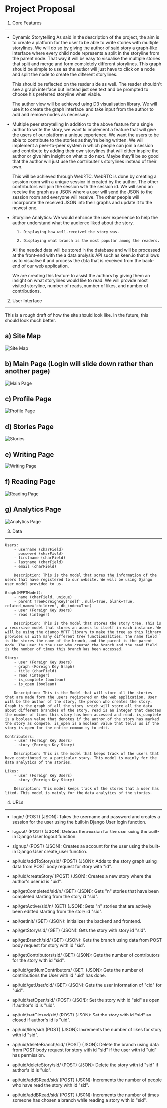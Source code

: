 Project Proposal
=================

1. Core Features
--------------------------
- Dynamic Storytelling
	As said in the description of the project, the aim is to create a platform for the user to be able to write stories with multiple storylines. We will do so by giving the author of said story a graph-like interface where every child node represents a split in the storyline from the parent node. That way it will be easy to visualise the multiple stories that split and merge and form completely different storylines. This graph should be simple to use as the author will just have to click on a node and split the node to create the different storylines. 

	This should be reflected on the reader side as well. The reader shouldn't see a graph interface but instead just see text and be prompted to choose his preferred storyline when viable.

	The author view will be achieved using D3 visualisation library. We will use it to create the graph interface, and take input from the author to add and remove nodes as necessary.

- Multiple peer storytelling
	In addition to the above feature for a single author to write the story, we want to implement a feature that will give the users of our platform a unique experience. We want the users to be able to contribute to the stories as they're being written. We will implement a peer-to-peer system in which people can join a session and contribute by adding their own storylines that will either inspire the author or give him insight on what to do next. Maybe they'll be so good that the author will just use the contributer's storylines instead of their own.

	This will be achieved through WebRTC. WebRTC is done by creating a session room with a unique session id created by the author. The other contributors will join the session with the session id. We will send an receive the graph as a JSON where a user will send the JSON to the session room and everyone will receive. The other people will incorporate the received JSON into their graphs and update it to the newest one.

- Storyline Analytics:
	We would enhance the user experience to help the author understand what the audience liked about the story.

		1. Displaying how well-received the story was.

		2. Displaying what branch is the most popular among the readers.

	All the needed data will be stored in the database and will be processed at the front-end with the a data analysis API such as keen.io that allows us to visualise it and process the data that is received from the back-end of our web application.    

    We are creating this feature to assist the authors by giving them an insight on what storylines would like to read. We will provide most visited storyline, number of reads, number of likes, and number of contributions. 
2. User Interface
--------------------------

This is a rough draft of how the site should look like. In the future, this should look much better.

a) Site Map
-------------
![Site Map](/proposal/Site_map.png?raw=true "Site Map")

b) Main Page (Login will slide down rather than another page)
------------
![Main Page](/proposal/Main_page.png?raw=true "Main Page (Login will slide down rather than another page")

c) Profile Page
---------------
![Profile Page](/proposal/Profile_page.png?raw=true "Profile Page")

d) Stories Page
----------------
![Stories](/proposal/Stories.png?raw=true "Stories Page")

e) Writing Page
----------------
![Writing Page](/proposal/Writing_page.png?raw=true "Writing Page")

f) Reading Page
---------------
![Reading Page](/proposal/Reading_page.png?raw=true "Reading Page")

g) Analytics Page
-----------------
![Analytics Page](/proposal/Analytics_page.png?raw=true "Analytics Page")


3. Data
--------------------------

	Users:
		- username (charField)
		- password (charField)
		- firstname (charField)
		- lastname (charField)
		- email (charField)

		Description: This is the model that sores the information of the users that have registered to our website. We will be using Django user model provided to us. 

	Graph(MPPTModel):
		- name (charField, unique)
		- parent TreeForeignKey('self', null=True, blank=True, related_name='children', db_index=True)
		- user (Foreign Key Users)
		- read (integer)

		Description: This is the model that stores the story tree. This is a recursive model that stores an access to itself in each instance. We will be using the django MPTT library to make the tree as this library provides us with many different tree functionalities. the name field is the stores the name of the branch, and the parent is the parent node. The user is the user who created the branch and the read field is the number of times this branch has been accessed. 

	Story: 
		- user (Foreign Key Users)
		- graph (Foreign Key Graph)
		- title (charField)
		- read (integer)
		- is_complete (boolean)
		- is_open (boolean)

		Description: This is the Model that will store all the stories that are made form the users registered on the web application. User will be the author of the story, the person who creates the story. Graph is the graph of all the story, which will store all the data about different branches of the story. read is an integer that denotes the number of times this story has been accessed and read. is_complete is a boolean value that denotes if the author of the story has marked the story as compete. is_open is a boolean value that tells us if the story is open for the entire community to edit. 

	Contributers:
		- user (Foreign Key Users)
		- story (Foreign Key Story)

		Description: This is the model that keeps track of the users that have contributed to a particular story. This model is mainly for the data analytics of the stories. 

	Likes: 
		- user (Foreign Key Users)
		- story (Foreign Key Story)

		Description: This model keeps track of the stores that a user has liked. This model is mainly for the data analytics of the stories.

4. URLs
--------------------------

- login/ (POST) (JSON): Takes the username and password and creates a session for the user using the built-in Django User login function. 

- logout/ (POST) (JSON): Deletes the session for the user using the built-in Django User logout function.

- signup/ (POST) (JSON): Creates an account for the user using the built-in Django User create_user function.

- api/uid/addToStory/sid/ (POST) (JSON): Adds to the story graph using data from POST body request for story with "id". 

- api/uid/createStory/ (POST) (JSON): Creates a new story where the author's user id is "uid".

- api/getCompleted/sid/n/ (GET) (JSON): Gets "n" stories that have been completed starting from the story id "sid".

- api/getActive/sid/n/ (GET) (JSON): Gets "n" stories that are actively been editted starting from the story id "sid".

- api/getInit/ (GET) (JSON): Initializes the backend and frontend.

- api/getStory/sid/ (GET) (JSON): Gets the story with story id "sid".

- api/getBranch/sid/ (GET) (JSON):  Gets the branch using data from POST body request for story with id "sid".

- api/getContributors/sid/ (GET) (JSON): Gets the number of contributors for the story with id "sid".

- api/uid/getNumContributors/ (GET) (JSON): Gets the number of contributions the User with id "uid" has done.

- api/uid/getUser/cid/ (GET) (JSON): Gets the user information of "cid" for "uid". 

- api/uid/setOpen/sid/ (POST) (JSON): Set the story with id "sid" as open if author's id is "uid".

- api/uid/setClosed/sid/ (POST) (JSON): Set the story with id "sid" as closed if author's id is "uid".

- api/uid/like/sid/ (POST) (JSON): Increments the number of likes for story with id "sid".

- api/uid/deleteBranch/sid/ (POST) (JSON): Delete the branch using data from POST body request for story with id "sid" if the user with id "uid" has permission.

- api/uid/deleteStory/sid/ (POST) (JSON): Delete the story with id "sid" if author's id is "uid".
- api/uid/addSRead/sid/ (POST) (JSON): Increments the number of people who have read the story with id "sid".

- api/uid/addBRead/sid/ (POST) (JSON): Increments the number of times someone has chosen a branch while reading a story with id "sid".
